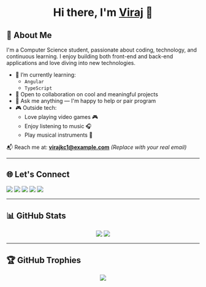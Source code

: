 <h1 align="center">Hi there, I'm <a href="https://github.com/virajkc1">Viraj</a> 👋</h1>

## 🧠 About Me

I'm a Computer Science student, passionate about coding, technology, and continuous learning. I enjoy building both front-end and back-end applications and love diving into new technologies.

- 🌱 I’m currently learning:
  - `Angular`
  - `TypeScript`
- 💼 Open to collaboration on cool and meaningful projects
- 💬 Ask me anything — I'm happy to help or pair program
- 🎮 Outside tech:
  - Love playing video games 🎮
  - Enjoy listening to music 🎧
  - Play musical instruments 🎸

📬 Reach me at: **virajkc1@example.com** *(Replace with your real email)*

---

## 🌐 Let's Connect

<p align="left">
  <a href="mailto:virajkc1@example.com"><img src="https://img.shields.io/badge/Gmail-D14836?style=for-the-badge&logo=gmail&logoColor=white" /></a>
  <a href="https://www.linkedin.com/in/your-linkedin-profile"><img src="https://img.shields.io/badge/LinkedIn-0A66C2?style=for-the-badge&logo=linkedin&logoColor=white" /></a>
  <a href="https://twitter.com/your-twitter"><img src="https://img.shields.io/badge/Twitter-1DA1F2?style=for-the-badge&logo=twitter&logoColor=white" /></a>
  <a href="https://www.instagram.com/your-instagram"><img src="https://img.shields.io/badge/Instagram-E4405F?style=for-the-badge&logo=instagram&logoColor=white" /></a>
  <a href="https://www.kaggle.com/your-kaggle"><img src="https://img.shields.io/badge/Kaggle-20BEFF?style=for-the-badge&logo=kaggle&logoColor=white" /></a>
</p>

---

## 📊 GitHub Stats

<p align="center">
  <img src="https://github-readme-stats.vercel.app/api?username=virajkc1&show_icons=true&theme=radical" />
  <img src="https://github-readme-stats.vercel.app/api/top-langs/?username=virajkc1&layout=compact&theme=radical" />
</p>

---

## 🏆 GitHub Trophies

<p align="center">
  <img src="https://github-profile-trophy.vercel.app/?username=virajkc1&theme=gruvbox" />
</p>
